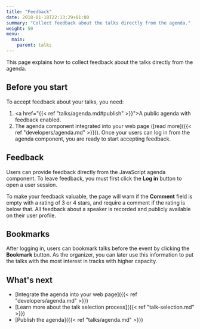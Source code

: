```yaml
---
title: "Feedback"
date: 2018-01-18T22:13:29+01:00
summary: "Collect feedback about the talks directly from the agenda."
weight: 50
menu:
  main:
    parent: talks
---
```


This page explains how to collect feedback about the talks directly from the agenda.

## Before you start

To accept feedback about your talks, you need:

1. <a href="{{< ref "talks/agenda.md#publish" >}}">A public agenda</a> with feedback enabled.
2. The agenda component integrated into your web page ([read more]({{< ref "developers/agenda.md" >}})). Once your users can log in from the agenda component, you are ready to start accepting feedback.

## Feedback

Users can provide feedback directly from the JavaScript agenda component. To leave feedback, you must first click the **Log in** button to open a user session.

To make your feedback valuable, the page will warn if the **Comment** field is empty with a rating of 3 or 4 stars, and require a comment if the rating is below that. All feedback about a speaker is recorded and publicly available on their user profile.

## Bookmarks

After logging in, users can bookmark talks before the event by clicking the **Bookmark** button. As the organizer, you can later use this information to put the talks with the most interest in tracks with higher capacity.

## What's next

* [Integrate the agenda into your web page]({{< ref "developers/agenda.md" >}})
* [Learn more about the talk selection process]({{< ref "talk-selection.md" >}})
* [Publish the agenda]({{< ref "talks/agenda.md" >}})
 